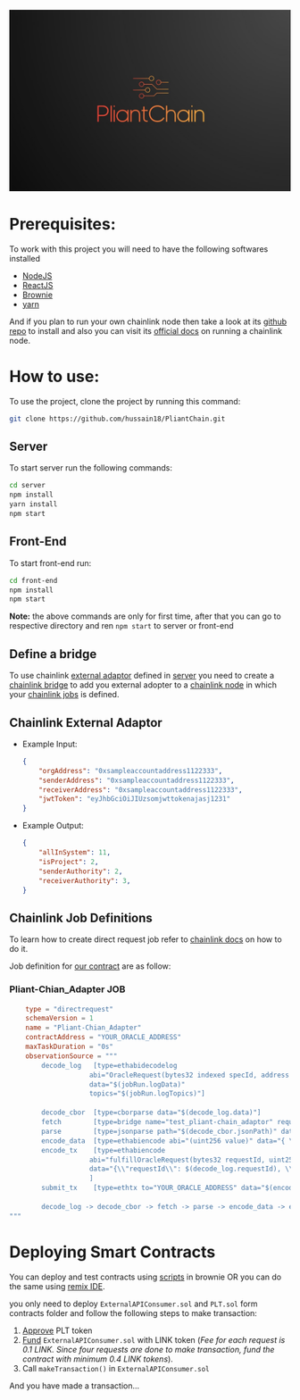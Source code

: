 ![alt text](./img/PlianChain.jpeg "Logo Title")

# Prerequisites:
To work with this project you will need to have the following softwares installed
- [NodeJS](https://nodejs.org/en/download/)
- [ReactJS](https://reactjs.net/getting-started/download.html)
- [Brownie](https://eth-brownie.readthedocs.io/en/stable/install.html)
- [yarn](https://classic.yarnpkg.com/lang/en/docs/install/#debian-stable)

And if you plan to run your own chainlink node then take a look at its [github repo](https://github.com/smartcontractkit/chainlink) to install and also you can visit its [official docs](https://docs.chain.link/docs/running-a-chainlink-node/) on running a chainlink node.

# How to use:
To use the project, clone the project by running this command:
```bash
git clone https://github.com/hussain18/PliantChain.git
```
## Server
To start server run the following commands:
```bash
cd server
npm install
yarn install
npm start   
```

## Front-End
To start front-end run:
```bash
cd front-end
npm install
npm start   
```
**Note:** the above commands are only for first time, after that you can go to respective directory and ren `npm start` to server or front-end

## Define a bridge
To use chainlink [external adaptor](./server/api/chainExternalAdapter.js) defined in [server](./server) you need to create a [chainlink bridge](https://docs.chain.link/docs/node-operators/) to add you external adopter to a [chainlink node](https://github.com/smartcontractkit/chainlink) in which your [chainlink jobs](https://docs.chain.link/docs/jobs/) is defined.

## Chainlink External Adaptor
- Example Input:
    ```json
    {
        "orgAddress": "0xsampleaccountaddress1122333",
        "senderAddress": "0xsampleaccountaddress1122333",
        "receiverAddress": "0xsampleaccountaddress1122333",
        "jwtToken": "eyJhbGciOiJIUzsomjwttokenajasj1231"
    }
    ```
- Example Output:
    ```json
    {
        "allInSystem": 11,
        "isProject": 2,
        "senderAuthority": 2,
        "receiverAuthority": 3,
    }
    ```

## Chainlink Job Definitions
To learn how to create direct request job refer to [chainlink docs](https://docs.chain.link/docs/jobs/types/direct-request/) on how to do it.

Job definition for [our contract](.contracts/ExternalAPIConsumer.sol) are as follow:

### Pliant-Chian_Adapter JOB
```toml
    type = "directrequest"
    schemaVersion = 1
    name = "Pliant-Chian_Adapter"
    contractAddress = "YOUR_ORACLE_ADDRESS"
    maxTaskDuration = "0s"
    observationSource = """
        decode_log   [type=ethabidecodelog
                    abi="OracleRequest(bytes32 indexed specId, address requester, bytes32 requestId, uint256 payment, address callbackAddr, bytes4 callbackFunctionId, uint256 cancelExpiration, uint256 dataVersion, bytes data)"
                    data="$(jobRun.logData)"
                    topics="$(jobRun.logTopics)"]

        decode_cbor  [type=cborparse data="$(decode_log.data)"]
        fetch        [type=bridge name="test_pliant-chain_adaptor" requestData="{\\"id\\":$(jobSpec.externalJobID),\\"data\\":{\\"orgAddress\\": $(decode_cbor.orgAddress),\\"senderAddress\\":$(decode_cbor.senderAddress),\\"receiverAddress\\": $(decode_cbor.receiverAddress),\\"jwtToken\\": $(decode_cbor.jwtToken)}}"]
        parse        [type=jsonparse path="$(decode_cbor.jsonPath)" data="$(fetch)"]
        encode_data  [type=ethabiencode abi="(uint256 value)" data="{ \\"value\\": $(parse) }"]
        encode_tx    [type=ethabiencode
                    abi="fulfillOracleRequest(bytes32 requestId, uint256 payment, address callbackAddress, bytes4 callbackFunctionId, uint256 expiration, bytes32 data)"
                    data="{\\"requestId\\": $(decode_log.requestId), \\"payment\\": $(decode_log.payment), \\"callbackAddress\\": $(decode_log.callbackAddr), \\"callbackFunctionId\\": $(decode_log.callbackFunctionId), \\"expiration\\": $(decode_log.cancelExpiration), \\"data\\": $(encode_data)}"
                    ]
        submit_tx    [type=ethtx to="YOUR_ORACLE_ADDRESS" data="$(encode_tx)"]

        decode_log -> decode_cbor -> fetch -> parse -> encode_data -> encode_tx -> submit_tx
"""
```

# Deploying Smart Contracts
You can deploy and test contracts using [scripts](./scripts) in brownie OR you can do the same using [remix IDE](https://remix.ethereum.org/).

you only need to deploy `ExternalAPIConsumer.sol` and `PLT.sol` form contracts folder and follow the following steps to make transaction:
1. [Approve](https://docs.openzeppelin.com/contracts/4.x/api/token/erc20#IERC20) PLT token
2. [Fund](https://docs.chain.link/docs/fund-your-contract/) `ExternalAPIConsumer.sol` with LINK token (*Fee for each request is 0.1 LINK. Since four requests are done to make transaction, fund the contract with minimum 0.4 LINK tokens*).
4. Call `makeTransaction()` in `ExternalAPIConsumer.sol`

And you have made a transaction...

